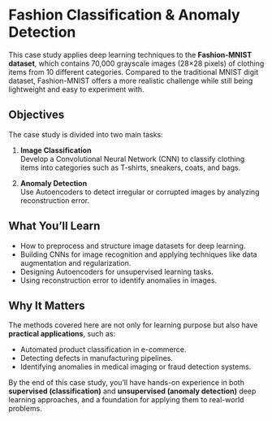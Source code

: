 # Fashion Classification & Anomaly Detection

This case study applies deep learning techniques to the **Fashion-MNIST dataset**, which contains 70,000 grayscale images (28×28 pixels) of clothing items from 10 different categories. Compared to the traditional MNIST digit dataset, Fashion-MNIST offers a more realistic challenge while still being lightweight and easy to experiment with.

## Objectives

The case study is divided into two main tasks:

1. **Image Classification**  
   Develop a Convolutional Neural Network (CNN) to classify clothing items into categories such as T-shirts, sneakers, coats, and bags.

2. **Anomaly Detection**  
   Use Autoencoders to detect irregular or corrupted images by analyzing reconstruction error.

## What You’ll Learn

- How to preprocess and structure image datasets for deep learning.  
- Building CNNs for image recognition and applying techniques like data augmentation and regularization.  
- Designing Autoencoders for unsupervised learning tasks.  
- Using reconstruction error to identify anomalies in images.  

## Why It Matters

The methods covered here are not only for learning purpose but also have **practical applications**, such as:  
- Automated product classification in e-commerce.  
- Detecting defects in manufacturing pipelines.  
- Identifying anomalies in medical imaging or fraud detection systems.  

By the end of this case study, you’ll have hands-on experience in both **supervised (classification)** and **unsupervised (anomaly detection)** deep learning approaches, and a foundation for applying them to real-world problems.
